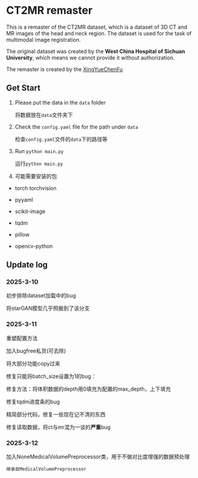 # CT2MR remaster

This is a remaster of the CT2MR dataset, which is a dataset of 3D CT and MR images of the head and neck region. The dataset is used for the task of multimodal image registration. 

The original dataset was created by the **West China Hospital of Sichuan University**, which means we cannot provide it without authorization. 

The remaster is created by the [XingYueChenFu](https://github.com/XingYueChenFu)

## Get Start
1. Please put the data in the `data` folder

    将数据放在`data`文件夹下

2. Check the `config.yaml` file for the path under `data`

    检查`config.yaml`文件的`data`下的路径等


3. Run `python main.py`

    运行`python main.py`

4. 可能需要安装的包

- torch torchvision

- pyyaml

- scikit-image

- tqdm

- pillow

- opencv-python

## Update log

### 2025-3-10

初步排除dataset加载中的bug

将starGAN模型几乎照搬到了该分支

### 2025-3-11

重塑配置方法

加入bugfree私货(可去除)

将大部分功能copy过来

修复只能将batch_size设置为1的bug：

  修复方法：将体积数据的depth用0填充为配置的max_depth，上下填充

修复tqdm进度条的bug

精简部分代码，修复一些现在记不清的东西

修复读取数据，将ct与mr混为一谈的**严重**bug

### 2025-3-12

加入NoneMedicalVolumePreprocessor类，用于不做对比度增强的数据预处理

    继承自MedicalVolumePreprocessor

